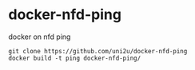 # docker-nfd-ping
docker on nfd ping

```
git clone https://github.com/uni2u/docker-nfd-ping
docker build -t ping docker-nfd-ping/


```
